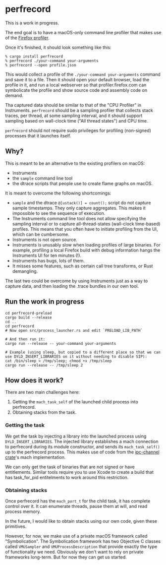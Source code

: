 # perfrecord

This is a work in progress.

The end goal is to have a macOS-only command line profiler that makes use of the
[Firefox profiler](https://profiler.firefox.com/).

Once it's finished, it should look something like this:

```
% cargo install perfrecord
% perfrecord ./your-command your-arguments
% perfrecord --open profile.json
```

This would collect a profile of the `./your-command your-arguments` command and save it to a file. Then it should open
your default browser, load the profile in it, and run a local webserver so that profiler.firefox.com
can symbolicate the profile and show source code and assembly code on demand.

Tha captured data should be similar to that of the "CPU Profiler" in Instruments.
`perfrecord` should be a sampling profiler that collects stack traces, per thread, at some sampling interval,
and it should support sampling based on wall-clock time ("All thread states") and CPU time.

`perfrecord` should not require sudo privileges for profiling (non-signed) processes that it launches itself.

## Why?

This is meant to be an alternative to the existing profilers on macOS:

 - Instruments
 - the `sample` command line tool
 - the dtrace scripts that people use to create flame graphs on macOS.

It is meant to overcome the following shortcomings:

 - `sample` and the dtrace `@[ustack()] = count();` script do not capture sample timestamps. They only capture aggregates. This makes it impossible to see the sequence of execution.
 - The Instruments command line tool does not allow specifying the sampling interval or to capture all-thread-states (wall-clock time-based) profiles. This means that you often have to initiate profiling from the UI, which can be cumbersome.
 - Instruments is not open source.
 - Instruments is unusably slow when loading profiles of large binaries. For example, profiling a local Firefox build with debug information hangs the Instruments UI for ten minutes (!).
 - Instruments has bugs, lots of them.
 - It misses some features, such as certain call tree transforms, or Rust demangling.

The last two could be overcome by using Instruments just as a way to capture data, and then loading the .trace bundles in our own tool.

## Run the work in progress

```
cd perfrecord-preload
cargo build --release
cd ..
cd perfrecord
# Now open src/process_launcher.rs and edit `PRELOAD_LIB_PATH`

# And then run it:
cargo run --release -- your-command your-arguments

# Example (using sleep, but copied to a different place so that we can use DYLD_INSERT_LIBRARIES on it without needing to disable SIP):
cat /bin/sleep > /tmp/sleep; chmod +x /tmp/sleep
cargo run --release -- /tmp/sleep 2
```

## How does it work?

There are two main challenges here:

 1. Getting the `mach_task_self` of the launched child process into perfrecord.
 2. Obtaining stacks from the task.

### Getting the task

We get the task by injecting a library into the launched process using `DYLD_INSERT_LIBRARIES`.
The injected library establishes a mach connection to perfrecord during its module constructor,
and sends its `mach_task_self()` up to the perfrecord process.
This makes use of code from the [ipc-channel crate](https://github.com/servo/ipc-channel/)'s
mach implementation.

We can only get the task of binaries that are not signed or have entitlements.
Similar tools require you to use Xcode to create a build that has task_for_pid
entitelments to work around this restriction.

### Obtaining stacks

Once perfrecord has the `mach_port_t` for the child task, it has complete control over it.
It can enumerate threads, pause them at will, and read process memory.

In the future, I would like to obtain stacks using our own code, given these primitives.

However, for now, we make use of a private macOS framework called "Symbolication".
The Symbolication framework has two Objective C classes called `VMUSampler` and
`VMUProcessDescription` that provide exactly the type of functionality we need.
Obviously we don't want to rely on private frameworks long-term. But for now they
can get us started.
